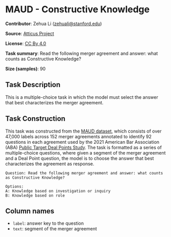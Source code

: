 # MAUD - Constructive Knowledge

**Contributor**: Zehua Li (zehuali@stanford.edu)

**Source**: [Atticus Project](https://www.atticusprojectai.org/maud)

**License**: [CC By 4.0](https://creativecommons.org/licenses/by/4.0/)

**Task summary**: Read the following merger agreement and answer: what counts as Constructive Knowledge?

**Size (samples)**: 90

## Task Description

This is a multiple-choice task in which the model must select the answer that best characterizes the merger agreement.

## Task Construction

This task was constructed from the [MAUD dataset](https://www.atticusprojectai.org/maud), which consists of over 47,000 labels across 152 merger agreements annotated to identify 92 questions in each agreement used by the 2021 American Bar Association (ABA) [Public Target Deal Points Study](https://www.americanbar.org/groups/business_law/committees/ma/deal_points/). The task is formatted as a series of multiple-choice questions, where given a segment of the merger agreement and a Deal Point question, the model is to choose the answer that best characterizes the agreement as response.

```text
Question: Read the following merger agreement and answer: what counts as Constructive Knowledge?
```

```text
Options:
A: Knowledge based on investigation or inquiry
B: Knowledge based on role
```

## Column names

- `label`: answer key to the question
- `text`: segment of the merger agreement

